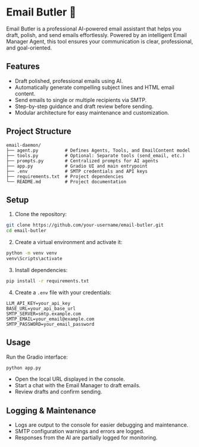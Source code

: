 # Email Butler 📧

Email Butler is a professional AI-powered email assistant that helps you draft, polish, and send emails effortlessly. Powered by an intelligent Email Manager Agent, this tool ensures your communication is clear, professional, and goal-oriented.

## Features

* Draft polished, professional emails using AI.
* Automatically generate compelling subject lines and HTML email content.
* Send emails to single or multiple recipients via SMTP.
* Step-by-step guidance and draft review before sending.
* Modular architecture for easy maintenance and customization.

## Project Structure

```
email-daemon/
├── agent.py          # Defines Agents, Tools, and EmailContent model
├── tools.py          # Optional: Separate tools (send_email, etc.)
├── prompts.py        # Centralized prompts for AI agents
├── app.py            # Gradio UI and main entrypoint
├── .env              # SMTP credentials and API keys
├── requirements.txt  # Project dependencies
└── README.md         # Project documentation
```

## Setup

1. Clone the repository:

```bash
git clone https://github.com/your-username/email-butler.git
cd email-butler
```

2. Create a virtual environment and activate it:

```bash
python -m venv venv
venv\Scripts\activate    
```

3. Install dependencies:

```bash
pip install -r requirements.txt
```

4. Create a `.env` file with your credentials:

```
LLM_API_KEY=your_api_key
BASE_URL=your_api_base_url
SMTP_SERVER=smtp.example.com
SMTP_EMAIL=your_email@example.com
SMTP_PASSWORD=your_email_password
```

## Usage

Run the Gradio interface:

```bash
python app.py
```

* Open the local URL displayed in the console.
* Start a chat with the Email Manager to draft emails.
* Review drafts and confirm sending.

## Logging & Maintenance

* Logs are output to the console for easier debugging and maintenance.
* SMTP configuration warnings and errors are logged.
* Responses from the AI are partially logged for monitoring.


